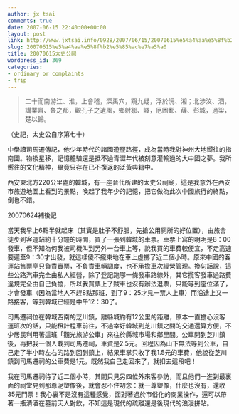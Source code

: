```yaml
---
author: jx tsai
comments: true
date: 2007-06-15 22:40:00+00:00
layout: post
link: http://www.jxtsai.info/0928/2007/06/15/20070615%e5%a4%aa%e5%8f%b2%e5%85%ac%e7%a5%a0/
slug: 20070615%e5%a4%aa%e5%8f%b2%e5%85%ac%e7%a5%a0
title: 20070615太史公祠
wordpress_id: 369
categories:
- ordinary or complaints
- trip
---
```


  


<blockquote>二十而南游江、淮，上會稽，深禹穴，窺九疑，浮於沅、湘；北涉汶、泗，講業齊、魯之都，觀孔子之遺風，鄉射鄒、嶧，厄困鄱、薛、彭城，過梁，楚以歸。</blockquote>

（史記，太史公自序第七十）  
  
中學讀司馬遷傳記，他少年時代的諸國遊歷路徑，成為當時我對神州大地嚮往的指南圖。物換星移，記憶體驗還是抵不過青澀年代被刻意灌輸過的大中國之夢。我所嚮往的文化精神，畢竟只存在已不復返的泛黃典籍中。  
  
西安東北方220公里處的韓城，有一座晉代所建的太史公祠廟，這是我意外在西安市旅遊地圖上看到的景點，喚起了我年少的記憶，把它做為此次中國旅行的終點，倒也不錯。  
  
20070624補後記  
  
當天我早上6點半就起床（其實是肚子不舒服，先搶公用廁所的好位置），由旅舍徒步到客運站約十分鐘的時間，買了一張到韓城的車票。車票上寫的明明是8：00發車，但不知為何我被司機叫到另外一台車上等，說我買的車費較便宜，不走高速要遲至9：30才出發，就這樣傻不攏東地在車上虛擲了近二個小時。原來中國的客運站售票亭只負責賣票，不負責車輛調度，也不承擔車次經營管理。換句話說，這些公路汽車完全由私人經營，除了登記跑哪一條發車路線外，其它攬客發車過路費違規完全由自己負擔，所以我買票上了賊車也沒有辦法退票，只能等到座位滿了，才會發車（因為當地人不趕8點那班，到了9：25才見一票人上車）而沿途上又一路接客，等到韓城已經是中午12：30了。  
  
司馬遷祠位在韓城西南的芝川鎮，離縣城約有12公里的距離，原本一直擔心沒客運班次的話，只能租計程車前往，不過幸好韓城到芝川鎮之間的交通還算方便，不少居民利用著這班「觀光旅游公車」來往於縣城市場和鄉里間。公車開到芝川鎮後，再把我一個人載到司馬遷祠，車資是2.5元。回程因為山下無法等到公車，自己走了半小時左右的路到回到鎮上，結果車掌只收了我1.5元的車費，他說從芝川鎮到司馬遷祠的公車費是1元，既然我自己走回來了，就扣去這段吧！  
  
我在司馬遷祠待了近二個小時，其間只見另四位外來客參訪，而且他們一進到最裏面的祠堂見到那尊泥塑像後，就會忍不住叨念：就一尊塑像，什麼也沒有，還收35元門票！我心裏不是沒有這種感覺，面對著過於市俗化的商業操作，還可以帶著一瓶清酒在墓前天人對飲，不知這是現代的疏離還是後現代的浪漫拼貼。
